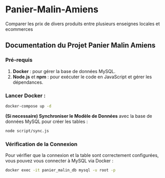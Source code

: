 # Panier-Malin-Amiens
Comparer les prix de divers produits entre plusieurs enseignes locales et ecommerces

## Documentation du Projet Panier Malin Amiens

### Pré-requis

1. **Docker** : pour gérer la base de données MySQL.
2. **Node.js** et **npm** : pour exécuter le code en JavaScript et gérer les dépendances.

### Lancer Docker :

```bash
docker-compose up -d

```

**(Si necessaire) Synchroniser le Modèle de Données** avec la base de données MySQL pour créer les tables :

```bash
node script/sync.js

```

### Vérification de la Connexion

Pour vérifier que la connexion et la table sont correctement configurées, vous pouvez vous connecter à MySQL via Docker :

```bash
docker exec -it panier_malin_db mysql -u root -p

```

